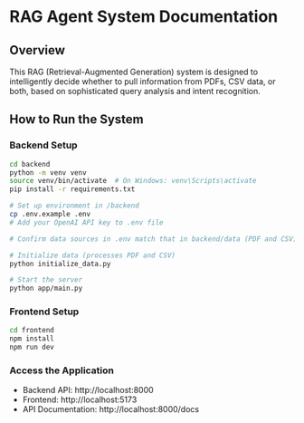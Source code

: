 # RAG Agent System Documentation

## Overview

This RAG (Retrieval-Augmented Generation) system is designed to intelligently decide whether to pull information from PDFs, CSV data, or both, based on sophisticated query analysis and intent recognition.

## How to Run the System

### Backend Setup
```bash
cd backend
python -m venv venv
source venv/bin/activate  # On Windows: venv\Scripts\activate
pip install -r requirements.txt

# Set up environment in /backend
cp .env.example .env
# Add your OpenAI API key to .env file

# Confirm data sources in .env match that in backend/data (PDF and CSV)

# Initialize data (processes PDF and CSV)
python initialize_data.py

# Start the server
python app/main.py
```

### Frontend Setup
```bash
cd frontend
npm install
npm run dev
```

### Access the Application
- Backend API: http://localhost:8000
- Frontend: http://localhost:5173
- API Documentation: http://localhost:8000/docs

